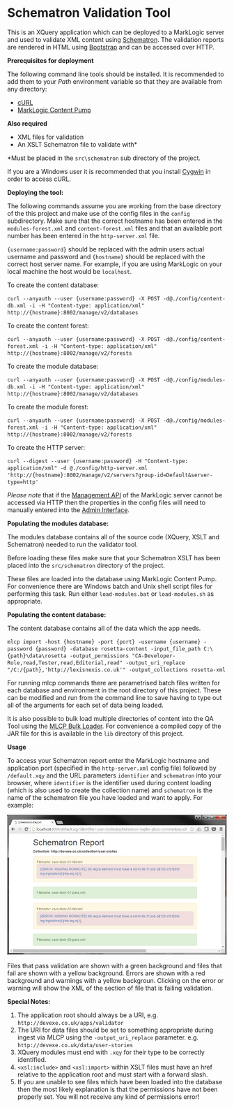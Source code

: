 # Schematron Validation Tool #

This is an XQuery application which can be deployed to a MarkLogic server and used to validate XML content using [Schematron](http://www.schematron.com/). The validation reports are rendered in HTML using [Bootstrap](http://getbootstrap.com/) and can be accessed over HTTP.

**Prerequisites for deployment**

The following command line tools should be installed. It is recommended to add them to your *Path* environment variable so that they are available from any directory:

- [cURL](https://curl.haxx.se/)
- [MarkLogic Content Pump](https://developer.marklogic.com/products/mlcp)

**Also required**

- XML files for validation
- An XSLT Schematron file to validate with*

\*Must be placed in the `src\schematron` sub directory of the project.   

If you are a Windows user it is recommended that you install [Cygwin](https://www.cygwin.com/) in order to access cURL.  


**Deploying the tool:**

The following commands assume you are working from the base directory of the this project and make use of the config files in the `config` subdirectory. Make sure that the correct hostname has been entered in the `modules-forest.xml` and `content-forest.xml` files and that an available port number has been entered in the `http-server.xml` file.

`{username:password}` should be replaced with the admin users actual username and password and `{hostname}` should be replaced with the correct host server name. For example, if you are using MarkLogic on your local machine the host would be `localhost`.

To create the content database:
	
	curl --anyauth --user {username:password} -X POST -d@./config/content-db.xml -i -H "Content-type: application/xml" http://{hostname}:8002/manage/v2/databases

To create the content forest:

	curl --anyauth --user {username:password} -X POST -d@./config/content-forest.xml -i -H "Content-type: application/xml" http://{hostname}:8002/manage/v2/forests

To create the module database:

	curl --anyauth --user {username:password} -X POST -d@./config/modules-db.xml -i -H "Content-type: application/xml" http://{hostname}:8002/manage/v2/databases

To create the module forest:

	curl --anyauth --user {username:password} -X POST -d@./config/modules-forest.xml -i -H "Content-type: application/xml" http://{hostname}:8002/manage/v2/forests

To create the HTTP server:

	curl --digest --user {username:password} -H "Content-type: application/xml" -d @./config/http-server.xml 'http://{hostname}:8002/manage/v2/servers?group-id=Default&server-type=http'

*Please note* that if the [Management API](https://docs.marklogic.com/REST/management) of the MarkLogic server cannot be accessed via HTTP then the properties in the config files will need to manually entered into the [Admin Interface](https://docs.marklogic.com/guide/admin/admin_inter).

**Populating the modules database:**

The modules database contains all of the source code (XQuery, XSLT and Schematron) needed to run the validator tool.

Before loading these files make sure that your Schematron XSLT has been placed into the `src/schematron` directory of the project.

These files are loaded into the database using MarkLogic Content Pump. For convenience there are Windows batch and Unix shell script files for performing this task. Run either `load-modules.bat` or `load-modules.sh` as appropriate.

**Populating the content database:**

The content database contains all of the data which the app needs. 

    mlcp import -host {hostname} -port {port} -username {username} -password {password} -database rosetta-content -input_file_path C:\{path}\data\rosetta -output_permissions "CA-Developer-Role,read,Tester,read,Editorial,read" -output_uri_replace "/C:/{path},'http://lexisnexis.co.uk'" -output_collections rosetta-xml

For running mlcp commands there are parametrised batch files written for each database and environment in the root directory of this project. These can be modified and run from the command line to save having to type out all of the arguments for each set of data being loaded.

It is also possible to bulk load multiple directories of content into the QA Tool using the [MLCP Bulk Loader](https://github.com/rwalpole/mlcp-bulk-loader). For convenience a compiled copy of the JAR file for this is available in the `lib` directory of this project.

**Usage**

To access your Schematron report enter the MarkLogic hostname and application port (specified in the `http-server.xml` config file) followed by `/default.xqy` and the URL parameters `identifier` and `schematron` into your browser, where `identifier` is the identifier used during content loading (which is also used to create the collection name) and `schematron` is the name of the schematron file you have loaded and want to apply. For example:

![](img/validator.jpg)

Files that pass validation are shown with a green background and files that fail are shown with a yellow background. Errors are shown with a red background and warnings with a yellow backgroun. Clicking on the error or warning will show the XML of the section of file that is failing validation.  

**Special Notes:**

1. The application root should always be a URI, e.g. `http://devexe.co.uk/apps/validator`
2. The URI for data files should be set to something appropriate during ingest via MLCP using the `-output_uri_replace` parameter. e.g. `http://devexe.co.uk/data/user-stories`
3. XQuery modules must end with `.xqy` for their type to be correctly identified.
4. `<xsl:include>` and `<xsl:import>` within XSLT files must have an href relative to the application root and must start with a forward slash.
5. If you are unable to see files which have been loaded into the database then the most likely explanation is that the permissions have not been properly set. You will not receive any kind of permissions error!